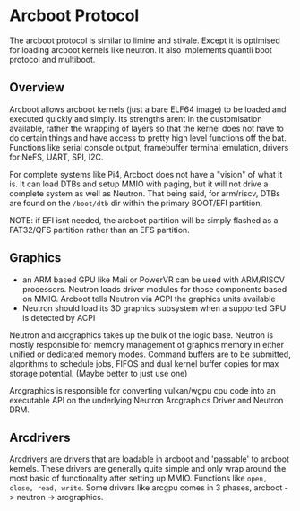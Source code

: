 # Arcboot Protocol

The arcboot protocol is similar to limine and stivale. Except it is optimised for loading arcboot kernels like neutron. It also implements quantii boot protocol and multiboot.

## Overview

Arcboot allows arcboot kernels (just a bare ELF64 image) to be loaded and executed quickly and simply. Its strengths arent in the customisation available, rather the wrapping of layers so that the kernel does not have to do certain things and have access to pretty high level functions off the bat. Functions like serial console output, framebuffer terminal emulation, drivers for NeFS, UART, SPI, I2C.

For complete systems like Pi4, Arcboot does not have a "vision" of what it is. It can load DTBs and setup MMIO with paging, but it will not drive a complete system as well as Neutron. That being said, for arm/riscv, DTBs are found on the `/boot/dtb` dir within the primary BOOT/EFI partition.

NOTE: if EFI isnt needed, the arcboot partition will be simply flashed as a FAT32/QFS partition rather than an EFS partition.

## Graphics

- an ARM based GPU like Mali or PowerVR can be used with ARM/RISCV processors. Neutron loads driver modules for those components based on MMIO. Arcboot tells Neutron via ACPI the graphics units available
- Neutron should load its 3D graphics subsystem when a supported GPU is detected by ACPI

Neutron and arcgraphics takes up the bulk of the logic base. Neutron is mostly responsible for memory management of graphics memory in either unified or dedicated memory modes. Command buffers are to be submitted, algorithms to schedule jobs, FIFOS and dual kernel buffer copies for max storage potential. (Maybe better to just use one)

Arcgraphics is responsible for converting vulkan/wgpu cpu code into an executable API on the underlying Neutron Arcgraphics Driver and Neutron DRM.

## Arcdrivers

Arcdrivers are drivers that are loadable in arcboot and 'passable' to arcboot kernels. These drivers are generally quite simple and only wrap around the most basic of functionality after setting up MMIO. Functions like `open, close, read, write`. Some drivers like arcgpu comes in 3 phases, arcboot -> neutron -> arcgraphics.
